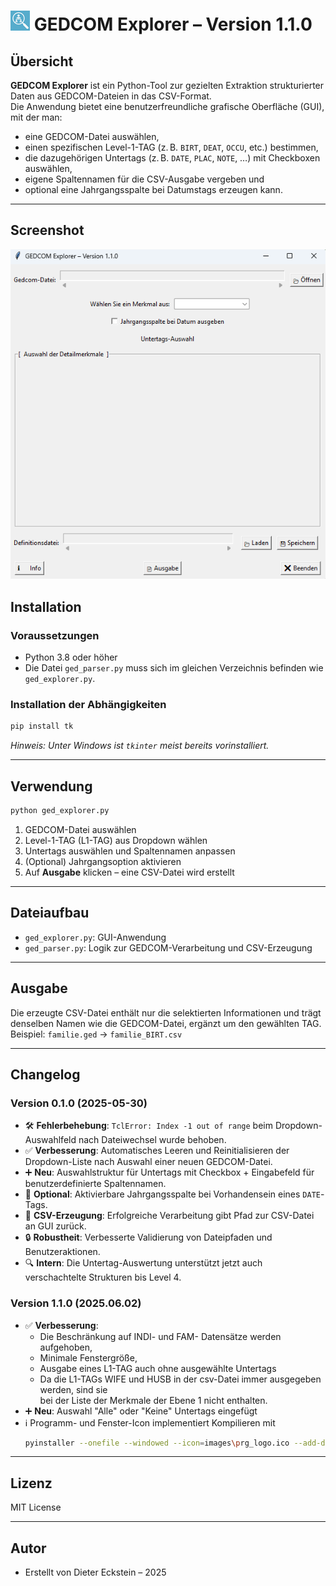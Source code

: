 
# ![alt text](images/prg_logo_ico.png) GEDCOM Explorer – Version 1.1.0

## Übersicht

**GEDCOM Explorer** ist ein Python-Tool zur gezielten Extraktion strukturierter Daten aus GEDCOM-Dateien in das CSV-Format.  
Die Anwendung bietet eine benutzerfreundliche grafische Oberfläche (GUI), mit der man:

- eine GEDCOM-Datei auswählen,
- einen spezifischen Level-1-TAG (z. B. `BIRT`, `DEAT`, `OCCU`, etc.) bestimmen,
- die dazugehörigen Untertags (z. B. `DATE`, `PLAC`, `NOTE`, …) mit Checkboxen auswählen,
- eigene Spaltennamen für die CSV-Ausgabe vergeben und
- optional eine Jahrgangsspalte bei Datumstags erzeugen kann.

---

## Screenshot

![alt text](<images/Screenshot 2025-06-02 081628.png>)

## Installation

### Voraussetzungen

- Python 3.8 oder höher
- Die Datei `ged_parser.py` muss sich im gleichen Verzeichnis befinden wie `ged_explorer.py`.

### Installation der Abhängigkeiten

```bash
pip install tk
```

*Hinweis: Unter Windows ist `tkinter` meist bereits vorinstalliert.*

---

## Verwendung

```bash
python ged_explorer.py
```

1. GEDCOM-Datei auswählen
2. Level-1-TAG (L1-TAG) aus Dropdown wählen
3. Untertags auswählen und Spaltennamen anpassen
4. (Optional) Jahrgangsoption aktivieren
5. Auf **Ausgabe** klicken – eine CSV-Datei wird erstellt

---

## Dateiaufbau

* `ged_explorer.py`: GUI-Anwendung
* `ged_parser.py`: Logik zur GEDCOM-Verarbeitung und CSV-Erzeugung

---

## Ausgabe

Die erzeugte CSV-Datei enthält nur die selektierten Informationen und trägt denselben Namen wie die GEDCOM-Datei, ergänzt um den gewählten TAG.
Beispiel:
`familie.ged` → `familie_BIRT.csv`

---

## Changelog

### Version 0.1.0 (2025-05-30)

* 🛠 **Fehlerbehebung**: `TclError: Index -1 out of range` beim Dropdown-Auswahlfeld nach Dateiwechsel wurde behoben.
* ✅ **Verbesserung**: Automatisches Leeren und Reinitialisieren der Dropdown-Liste nach Auswahl einer neuen GEDCOM-Datei.
* ➕ **Neu**: Auswahlstruktur für Untertags mit Checkbox + Eingabefeld für benutzerdefinierte Spaltennamen.
* 📅 **Optional**: Aktivierbare Jahrgangsspalte bei Vorhandensein eines `DATE`-Tags.
* 📄 **CSV-Erzeugung**: Erfolgreiche Verarbeitung gibt Pfad zur CSV-Datei an GUI zurück.
* 🔒 **Robustheit**: Verbesserte Validierung von Dateipfaden und Benutzeraktionen.
* 🔍 **Intern**: Die Untertag-Auswertung unterstützt jetzt auch verschachtelte Strukturen bis Level 4.

### Version 1.1.0 (2025.06.02)

* ✅ **Verbesserung**: 
  * Die Beschränkung auf INDI- und FAM- Datensätze werden aufgehoben, 
  * Minimale Fenstergröße, 
  * Ausgabe eines L1-TAG auch ohne ausgewählte Untertags
  * Da die L1-TAGs WIFE und HUSB in der csv-Datei immer ausgegeben werden, sind sie  
    bei der Liste der Merkmale der Ebene 1 nicht enthalten. 
* ➕ **Neu**: Auswahl "Alle" oder "Keine" Untertags eingefügt
* ℹ️ Programm- und Fenster-Icon implementiert 
  Kompilieren mit 
  ```bash
  pyinstaller --onefile --windowed --icon=images\prg_logo.ico --add-data "images\prg_logo.ico;images" ged_explorer.py
  ```

---

## Lizenz

MIT License

---

## Autor

* Erstellt von Dieter Eckstein – 2025

